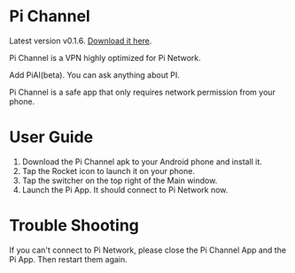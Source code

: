 # Pi Channel
Latest version v0.1.6. [Download it here](https://github.com/LiamCoffey2022/Pi-Channel/releases/ "Pi Channel").

Pi Channel is a V&#x0050;N highly optimized for Pi Network. 

Add PiAI(beta). You can ask anything about PI.

Pi Channel is a safe app that only requires network permission from your phone.


# User Guide
1. Download the Pi Channel apk to your Android phone and install it.
2. Tap the Rocket icon to launch it on your phone.
3. Tap the switcher on the top right of the Main window.
4. Launch the Pi App. It should connect to Pi Network now.

# Trouble Shooting
If you can't connect to Pi Network, please close the Pi Channel App and the Pi App. Then restart them again.
